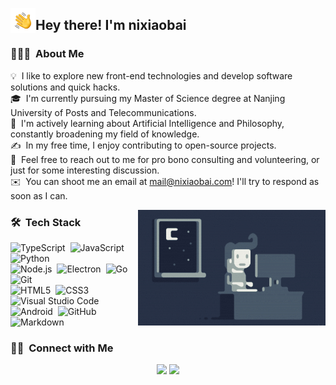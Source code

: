 <img alt="Night Coding" src="./assets/Hand-Wave.gif" width='40' align="left"/><h2>Hey there! I'm nixiaobai</h2>

### 👨🏻‍💻 &nbsp;About Me

💡 &nbsp;I like to explore new front-end technologies and develop software solutions and quick hacks.\
🎓 &nbsp;I'm currently pursuing my Master of Science degree at Nanjing University of Posts and Telecommunications.\
🌱 &nbsp;I'm actively learning about Artificial Intelligence and Philosophy, constantly broadening my field of knowledge.\
✍️ &nbsp;In my free time, I enjoy contributing to open-source projects.\
💬 &nbsp;Feel free to reach out to me for pro bono consulting and volunteering, or just for some interesting discussion.\
✉️ &nbsp;You can shoot me an email at mail@nixiaobai.com! I'll try to respond as soon as I can.

<img alt="Night Coding" src="./assets/Night-Coding.gif" align="right"/>

### 🛠 &nbsp;Tech Stack
![TypeScript](https://img.shields.io/badge/-TypeScript-05122A?style=flat&logo=typescript)&nbsp;
![JavaScript](https://img.shields.io/badge/-JavaScript-05122A?style=flat&logo=javascript)&nbsp;
![Python](https://img.shields.io/badge/-Python-05122A?style=flat&logo=python)&nbsp;\
![Node.js](https://img.shields.io/badge/-Node.js-05122A?style=flat&logo=node.js)&nbsp;
![Electron](https://img.shields.io/badge/-Electron-05122A?style=flat&logo=electron)&nbsp;
![Go](https://img.shields.io/badge/-Go-05122A?style=flat&logo=go)&nbsp;
![Git](https://img.shields.io/badge/-Git-05122A?style=flat&logo=git)&nbsp;\
![HTML5](https://img.shields.io/badge/-HTML5-05122A?style=flat&logo=HTML5)&nbsp;
![CSS3](https://img.shields.io/badge/-CSS3-05122A?style=flat&logo=CSS3&logoColor=1572B6)&nbsp;
![Visual Studio Code](https://img.shields.io/badge/-Visual%20Studio%20Code-05122A?style=flat&logo=visual-studio-code&logoColor=007ACC)&nbsp;\
![Android](https://img.shields.io/badge/-Android-05122A?style=flat&logo=android)&nbsp;
![GitHub](https://img.shields.io/badge/-GitHub-05122A?style=flat&logo=github)&nbsp;
![Markdown](https://img.shields.io/badge/-Markdown-05122A?style=flat&logo=markdown)

### 🤝🏻 &nbsp;Connect with Me

<p align="center">
<a href="https://nixiaobai.com"><img src="https://img.shields.io/badge/-nixiaobai.com-3423A6?style=flat&logo=Google-Chrome&logoColor=white"/></a>
<a href="mailto:mail@nixiaobai.com"><img src="https://img.shields.io/badge/-mail@nixiaobai.com-D14836?style=flat&logo=Gmail&logoColor=white"/></a>
</p>
